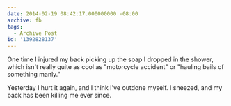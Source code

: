 ```yaml
---
date: 2014-02-19 08:42:17.000000000 -08:00
archive: fb
tags: 
  - Archive Post
id: '1392828137'
---
```


One time I injured my back picking up the soap I dropped in the shower, which isn't really quite as cool as "motorcycle accident" or "hauling bails of something manly."

Yesterday I hurt it again, and I think I've outdone myself. I sneezed, and my back has been killing me ever since.
